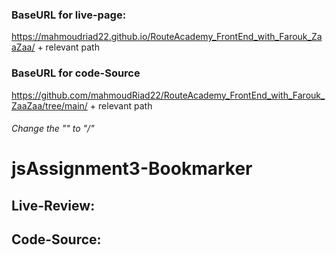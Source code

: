 ### BaseURL for live-page:
https://mahmoudriad22.github.io/RouteAcademy_FrontEnd_with_Farouk_ZaaZaa/ + relevant path

### BaseURL for code-Source
https://github.com/mahmoudRiad22/RouteAcademy_FrontEnd_with_Farouk_ZaaZaa/tree/main/ + relevant path

###### Change the "\" to "/"


# jsAssignment3-Bookmarker

## Live-Review:

## Code-Source:

